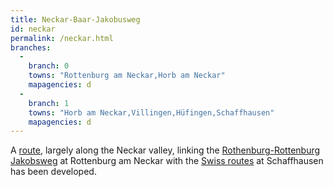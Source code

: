 ```yaml
---
title: Neckar-Baar-Jakobusweg
id: neckar
permalink: /neckar.html
branches:
  -
    branch: 0
    towns: "Rottenburg am Neckar,Horb am Neckar"
    mapagencies: d
  -
    branch: 1
    towns: "Horb am Neckar,Villingen,Hüfingen,Schaffhausen"
    mapagencies: d
---
```


A [route][0], largely along the Neckar valley, linking the [Rothenburg-Rottenburg Jakobsweg][1] at Rottenburg am Neckar with the [Swiss routes][2] at Schaffhausen has been developed.

[0]: http://www.jakobuswege-schwarzwald-alb.de/pilgerwege/neckar-baar-jakobusweg/
[1]: rothrott.html
[2]: jacobi.html